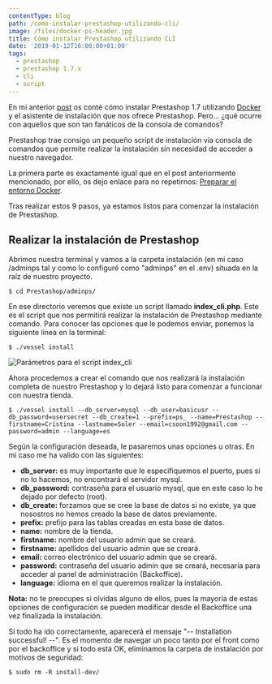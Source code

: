 ```yaml
---
contentType: blog
path: /como-instalar-prestashop-utilizando-cli/
image: /files/docker-ps-header.jpg
title: Cómo instalar Prestashop utilizando CLI
date: '2019-01-12T16:00:00+01:00'
tags:
  - prestashop
  - prestashop 1.7.x
  - cli
  - script
---
```

En mi anterior [post](/como-instalar-prestashop-utilizando-docker) os conté cómo instalar Prestashop 1.7 utilizando [Docker](https://docs.docker.com/get-started/) y el asistente de instalación que nos ofrece Prestashop. Pero... ¿qué ocurre con aquellos que son tan fanáticos de la consola de comandos?

Prestashop trae consigo un pequeño script de instalación vía consola de comandos que permite realizar la instalación sin necesidad de acceder a nuestro navegador.

La primera parte es exactamente igual que en el post anteriormente mencionado, por ello, os dejo enlace para no repetirnos: [Preparar el entorno Docker](/como-instalar-prestashop-utilizando-docker#preparar-el-entorno-docker).

Tras realizar estos 9 pasos, ya estamos listos para comenzar la instalación de Prestashop.

## Realizar la instalación de Prestashop

Abrimos nuestra terminal y vamos a la carpeta instalación (en mi caso /adminps tal y como lo configuré como "adminps" en el .env) situada en la raíz de nuestro proyecto.


  `$ cd Prestashop/adminps/`

En ese directorio veremos que existe un script llamado **index_cli.php**. Este es el script que nos permitirá realizar la instalación de Prestashop mediante comando. Para conocer las opciones que le podemos enviar, ponemos la siguiente línea en la terminal:


  `$ ./vessel install`

![Parámetros para el script index_cli](/files/posts/how-install-ps-via-cli/index_cli_params.png)

Ahora procedemos a crear el comando que nos realizará la instalación completa de nuestro Prestashop y lo dejará listo para comenzar a funcionar con nuestra tienda.


  `$ ./vessel install --db_server=mysql --db_user=basicusr --db_password=usersecret --db_create=1 --prefix=ps_ --name=Prestashop --firstname=Cristina --lastname=Soler --email=csoon1992@gmail.com --password=admin --language=es`

Según la configuración deseada, le pasaremos unas opciones u otras. En mi caso me ha valido con las siguientes:

* **db_server:** es muy importante que le especifiquemos el puerto, pues si no lo hacemos, no encontrará el servidor mysql.
* **db_password:** contraseña para el usuario mysql, que en este caso lo he dejado por defecto (root).
* **db_create:** forzamos que se cree la base de datos si no existe, ya que nosostros no hemos creado la base de datos previamente.
* **prefix:** prefijo para las tablas creadas en esta base de datos.
* **name:** nombre de la tienda.
* **firstname:** nombre del usuario admin que se creará.
* **firstname:** apellidos del usuario admin que se creará.
* **email:** correo electrónico del usuario admin que se creará.
* **password:** contraseña del usuario admin que se creará, necesaria para acceder al panel de administración (Backoffice).
* **language:** idioma en el que queremos realizar la instalación.

**Nota:** no te preocupes si olvidas alguno de ellos, pues la mayoría de estas opciones de configuración se pueden modificar desde el Backoffice una vez finalizada la instalación.

Si todo ha ido correctamente, aparecerá el mensaje "-- Installation successful! --".
Es el momento de navegar un poco tanto por el front como por el backoffice y si todo está OK, eliminamos la carpeta de instalación por motivos de seguridad:


`$ sudo rm -R install-dev/`
